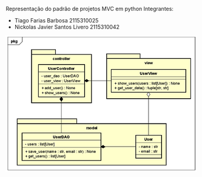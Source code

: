 Representação do padrão de projetos MVC em python
Integrantes:<br>
 - Tiago Farias Barbosa 2115310025<br>
 - Nickolas Javier Santos Livero 2115310042<br>
  
<img src="Diagrama MVC.jpeg" alt="" title="MVC diagram">
